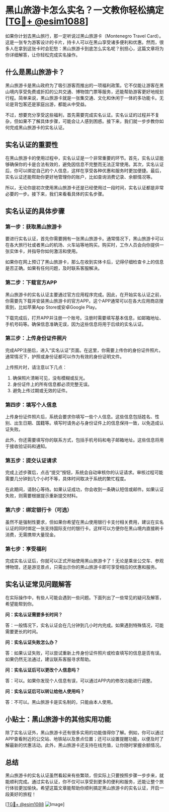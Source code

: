 # 黑山旅游卡怎么实名？一文教你轻松搞定[[TG💪+ @esim1088](https://t.me/s/esim1088)]

如果你计划去黑山旅行，那一定听说过黑山旅游卡（Montenegro Travel Card）。这是一张专为游客设计的卡片，持卡人可以在黑山享受诸多便利和优惠。然而，很多人在拿到这张卡时会犯愁：黑山旅游卡到底怎么实名呢？别担心，这篇文章将为你详细解答，让你轻松完成实名操作。

## 什么是黑山旅游卡？

黑山旅游卡是黑山政府为了吸引游客而推出的一项福利政策。它不仅能让游客在黑山境内享受免费或折扣的公共交通、博物馆门票等服务，还能帮助游客更好地规划行程。简单来说，黑山旅游卡就是一张集交通、文化和休闲于一体的多功能卡。无论是背包客还是家庭出游，都能从中受益。

不过，想要充分享受这些福利，首先需要完成实名认证。实名认证的过程并不复杂，但如果不了解具体步骤，可能会让人感到困惑。接下来，我们就一步步教你如何完成黑山旅游卡的实名认证。

## 实名认证的重要性

在黑山旅游卡的使用过程中，实名认证是一个非常重要的环节。首先，实名认证能够确保你的卡是合法有效的，避免因信息不完整而无法正常使用。其次，实名认证后，你可以绑定自己的个人信息，这样在享受各种优惠和服务时更加便捷。最后，实名认证还能帮助你更好地管理你的账户，比如查询消费记录、余额情况等。

所以，无论你是初次使用黑山旅游卡还是已经使用过一段时间，实名认证都是非常必要的一步。接下来，我们来看看具体的实名步骤。

## 实名认证的具体步骤

### 第一步：获取黑山旅游卡

要进行实名认证，首先你需要拥有一张黑山旅游卡。通常情况下，黑山旅游卡可以在各大旅行社或者黑山的机场、火车站等地购买。购买时，工作人员会向你提供一张实体卡，并指导你如何激活和使用。

如果你在网上预订了黑山旅游卡，那么在收到实体卡后，记得仔细检查卡上的信息是否正确。如果有任何问题，及时联系客服解决。

### 第二步：下载官方APP

黑山旅游卡的实名认证主要通过官方应用程序完成。因此，在开始实名认证之前，你需要先下载并安装黑山旅游卡的官方APP。这个APP通常可以在各大应用商店搜索到，比如苹果App Store或安卓Google Play。

下载完成后，打开APP并注册一个账号。注册时需要填写基本信息，如邮箱地址、手机号码等。确保信息准确无误，因为这些信息将用于后续的实名认证。

### 第三步：上传身份证件照片

完成APP注册后，进入“实名认证”页面。在这里，你需要上传你的身份证件照片。通常情况下，护照或身份证都可以作为有效的身份证明文件。

上传照片时，请注意以下几点：

1. 确保照片清晰可见，没有模糊或反光。
2. 身份证件上的所有信息都必须完整无误。
3. 避免上传过期或无效的证件。

### 第四步：填写个人信息

上传身份证件照片后，系统会要求你填写一些个人信息。这些信息包括姓名、性别、出生日期、国籍等。填写时请务必与身份证件上的信息保持一致，以免造成认证失败。

此外，你还需要填写你的联系方式，包括手机号码和电子邮箱地址。这些信息将用于接收验证码和通知。

### 第五步：提交认证请求

完成上述步骤后，点击“提交”按钮，系统会自动审核你的认证请求。审核过程可能需要几分钟到几个小时不等，具体时间取决于系统的繁忙程度。

在此期间，请耐心等待。如果认证成功，你会收到一条确认短信或邮件。如果认证失败，则需要根据提示重新提交材料。

### 第六步：绑定银行卡（可选）

虽然不是强制性要求，但如果你希望在黑山使用银行卡支付相关费用，建议在实名认证的同时绑定一张支持国际支付的银行卡。这样可以方便你在黑山境内直接刷卡消费，无需携带大量现金。

### 第七步：享受福利

完成实名认证后，你就可以正式开始使用黑山旅游卡了！无论是乘坐公交车、参观博物馆，还是游览景点，只需出示你的黑山旅游卡即可享受相应的优惠和服务。

## 实名认证常见问题解答

在实际操作中，有些人可能会遇到一些问题。下面列出了一些常见的疑问及解答，希望能帮到你。

**问：实名认证需要多长时间？**

答：一般情况下，实名认证会在几分钟到几小时内完成。如果遇到特殊情况，可能需要更长的时间。

**问：实名认证失败怎么办？**

答：如果认证失败，可以尝试重新上传身份证件照片或检查填写的信息是否有误。如果仍然无法通过，建议联系客服寻求帮助。

**问：实名认证后可以更改个人信息吗？**

答：可以。如果你发现个人信息有误，可以通过APP内的修改功能进行调整。

**问：实名认证后可以转让给他人使用吗？**

答：不可以。黑山旅游卡是实名制的，只能由本人使用。

## 小贴士：黑山旅游卡的其他实用功能

除了实名认证外，黑山旅游卡还有很多实用的功能值得你了解。例如，你可以通过APP查看附近的公交站、地铁站以及景点位置；还可以设置提醒功能，以便及时了解最新的优惠活动。此外，黑山旅游卡还支持在线充值，让你随时掌握余额情况。

## 总结

黑山旅游卡的实名认证虽然看起来有些繁琐，但实际上只要按照步骤一步步来，就能顺利完成。通过实名认证，你不仅可以享受到更多的便利和服务，还能让整个旅行体验更加愉快。希望这篇文章能帮助你顺利搞定黑山旅游卡的实名认证，开启一段美好的旅程！

[[TG💪+ @esim1088](https://t.me/s/esim1088) ![Image](https://i.postimg.cc/4NQfJmqS/Snipaste-2025-05-13-00-14-12.png)]